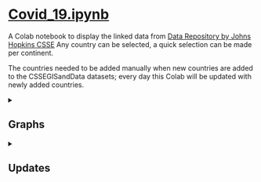 # [Covid_19.ipynb](https://github.com/flow4u/public/blob/master/Covid_19.ipynb)

A Colab notebook to display the linked data from [Data Repository by Johns Hopkins CSSE](https://github.com/CSSEGISandData/COVID-19)
Any country can be selected, a quick selection can be made per continent.

The countries needed to be added manually when new countries are added to the CSSEGISandData datasets; every day this Colab will be updated with newly added countries.

<details>
  <summary>
    <h2>Graphs</h2>
  </summary>
  <h3>Graph 1: The total numbers per day of a selection of countries</h3>
  <p>normal or log scale for # of people</p>
  <lu>
    <li>Confirmed</li>
    <li>Existing (Confirmed - Recovered - Diseased)</li>
    </li>Deaths</li>
    <li>Recovered + Deaths</li>
  </lu>
### Graph 2: The total numbers per day of a selection of countries
#### normal or log scale for # of people
- daily changes (Confirmed, Deaths, Recovered, Recovered + Deaths)
### Graph 3: Death Progression per country of a selection of countries
#### normal or log scale for # of deaths and # of days
- Death Rate Comparision from 1ste day reported deaths
(China data is shifted 13 days to the right for first death was reported on January 9th, data starts on January 22nd)
### Graph 4: Estimated Recovery Days
- Estimated Recovery Days Lower: (date difference between Confirmed >= (Deaths+Recovered)
- Estimated Recovery Days Upper: (date difference between Confirmed - Deaths >= (Recovered)
### Graph 5: Estimated Mortality Rate 
- Estimated Mortality (% Deaths / (Deaths+Recovered) - high estimate
- Estimated Mortality (% Deaths / (Confirmed) ~ low estimate
</details>

<details>
  <summary>
    <h2>Updates</h2>
  </summary>
  <lu>
    <li>2020-03-24: Countries updated, auto removal obsolete countries from filters, added graph: Death Rate Comparison</li>
    <li>2020-03-18: Countries updated, small code change to capture error with small numbers/early days</li>
<li>2020-03-17: Countries updated</li>
<li>2020-03-15: Countries updated, estimated recovery days upper & lower</li>
<li>2020-03-14: Countries updated</li>
<li>2020-03-12: Countries updated, CSSEGISandData was currated</li>
<li>2020-03-12: Countries added **poor data curration see https://github.com/CSSEGISandData/COVID-19/issues/536</li>
<li>2020-03-11: Countries added, political incorrect country names removed, added graph daily changes</li>
<li>2020-03-10: Special buttons added: Toggle log/normal, toggle selection of countries per continent</li>
<li>2020-03-10: Additional countries added, all Matlibplot graphs replaced with more user interactive Plotly Express plots</li>
<li>2020-03-08: Additional countries added, user interaction improved</li>
<li>2020-03-06: Additional countries added, country selection redone, graphs in tabs</li>
<li>2020-03-05: Additional countries added</li>
<li>2020-03-04: Additional countries added, a few extra filters</li>
<li>2020-03-03: Additional countries added, death rate upper and lower estimate</li>
<li>2020-03-02: Additional countries added, made it a bit quicker to update filters</li>
<li>2020-03-01: Additional countries added</li>
<li>2020-02-29: Additional countries added, some regrouping for filters, different formulat for %deaths (deaths/(deaths+recovered))</li>
<li>2020-02-28: Additional countries added</li>
<li>2020-02-27: Additional countries added to filters, code improvement to make adding new countries to filters easier</li>
<li>2020-02-26: Additional countries added to filters, Graph 3: Recovered + Deaths added</li>

